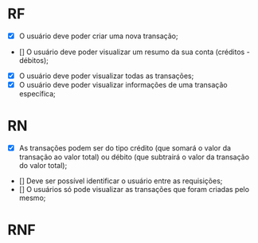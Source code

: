 # RF

- [X] O usuário deve poder criar uma nova transação;
- [] O usuário deve poder visualizar um resumo da sua conta (créditos - débitos);
- [X] O usuário deve poder visualizar todas as transações;
- [X] O usuário deve poder visualizar informações de uma transação específica;

# RN

- [X] As transações podem ser do tipo crédito (que somará o valor da transação ao valor total) ou débito (que subtrairá o valor da transação do valor total);
- [] Deve ser possível identificar o usuário entre as requisições;
- [] O usuários só pode visualizar as transações que foram criadas pelo mesmo;

# RNF
